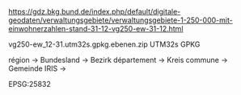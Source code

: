 https://gdz.bkg.bund.de/index.php/default/digitale-geodaten/verwaltungsgebiete/verwaltungsgebiete-1-250-000-mit-einwohnerzahlen-stand-31-12-vg250-ew-31-12.html

vg250-ew_12-31.utm32s.gpkg.ebenen.zip
UTM32s GPKG


région          -> Bundesland
                -> Bezirk
département     -> Kreis
commune         -> Gemeinde
IRIS            -> 


EPSG:25832